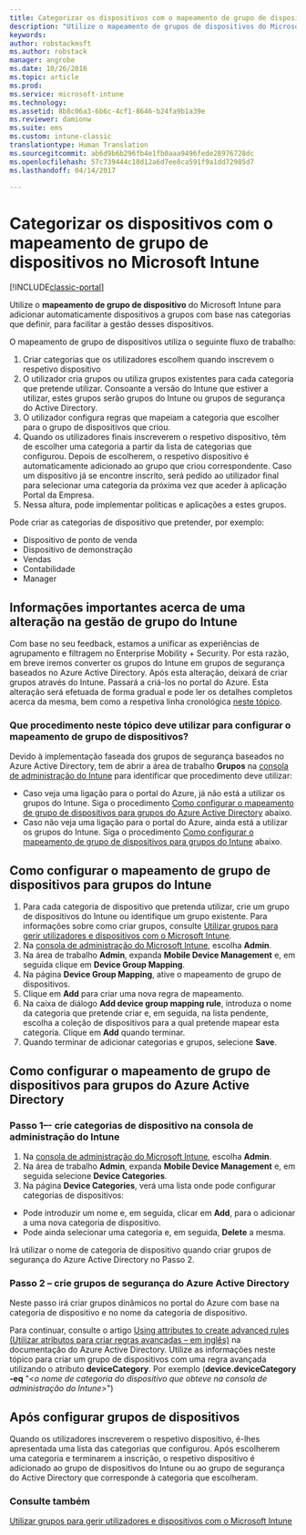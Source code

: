 ```yaml
---
title: Categorizar os dispositivos com o mapeamento de grupo de dispositivos | Documentos da Microsoft
description: "Utilize o mapeamento de grupos de dispositivos do Microsoft Intune para agrupar dispositivos em categorias definidas por si, para facilitar a gestão desses dispositivos."
keywords: 
author: robstackmsft
ms.author: robstack
manager: angrobe
ms.date: 10/26/2016
ms.topic: article
ms.prod: 
ms.service: microsoft-intune
ms.technology: 
ms.assetid: 8b8c06a3-6b6c-4cf1-8646-b24fa9b1a39e
ms.reviewer: damionw
ms.suite: ems
ms.custom: intune-classic
translationtype: Human Translation
ms.sourcegitcommit: ab6d9b6b296fb4e1fb0aaa9496fede28976728dc
ms.openlocfilehash: 57c739444c18d12a6d7ee8ca591f9a1dd72985d7
ms.lasthandoff: 04/14/2017

---
```


# <a name="categorize-devices-with-device-group-mapping-in-microsoft-intune"></a>Categorizar os dispositivos com o mapeamento de grupo de dispositivos no Microsoft Intune

[!INCLUDE[classic-portal](../includes/classic-portal.md)]

Utilize o **mapeamento de grupo de dispositivo** do Microsoft Intune para adicionar automaticamente dispositivos a grupos com base nas categorias que definir, para facilitar a gestão desses dispositivos. 

O mapeamento de grupo de dispositivos utiliza o seguinte fluxo de trabalho:
1. Criar categorias que os utilizadores escolhem quando inscrevem o respetivo dispositivo
2. O utilizador cria grupos ou utiliza grupos existentes para cada categoria que pretende utilizar. Consoante a versão do Intune que estiver a utilizar, estes grupos serão grupos do Intune ou grupos de segurança do Active Directory.
2. O utilizador configura regras que mapeiam a categoria que escolher para o grupo de dispositivos que criou.
3. Quando os utilizadores finais inscreverem o respetivo dispositivo, têm de escolher uma categoria a partir da lista de categorias que configurou. Depois de escolherem, o respetivo dispositivo é automaticamente adicionado ao grupo que criou correspondente. Caso um dispositivo já se encontre inscrito, será pedido ao utilizador final para selecionar uma categoria da próxima vez que aceder à aplicação Portal da Empresa.
4. Nessa altura, pode implementar políticas e aplicações a estes grupos.

Pode criar as categorias de dispositivo que pretender, por exemplo:
* Dispositivo de ponto de venda
* Dispositivo de demonstração
* Vendas
* Contabilidade
* Manager

## <a name="important-information-about-a-change-in-group-management-for-intune"></a>Informações importantes acerca de uma alteração na gestão de grupo do Intune

Com base no seu feedback, estamos a unificar as experiências de agrupamento e filtragem no Enterprise Mobility + Security. Por esta razão, em breve iremos converter os grupos do Intune em grupos de segurança baseados no Azure Active Directory. Após esta alteração, deixará de criar grupos através do Intune. Passará a criá-los no portal do Azure. Esta alteração será efetuada de forma gradual e pode ler os detalhes completos acerca da mesma, bem como a respetiva linha cronológica [neste tópico](use-groups-to-manage-users-and-devices-with-microsoft-intune.md).

### <a name="which-procedure-in-this-topic-should-you-use-to-configure-device-group-mapping"></a>Que procedimento neste tópico deve utilizar para configurar o mapeamento de grupo de dispositivos?

Devido à implementação faseada dos grupos de segurança baseados no Azure Active Directory, tem de abrir a área de trabalho **Grupos** na [consola de administração do Intune](https://manage.microsoft.com) para identificar que procedimento deve utilizar:

-  Caso veja uma ligação para o portal do Azure, já não está a utilizar os grupos do Intune. Siga o procedimento [Como configurar o mapeamento de grupo de dispositivos para grupos do Azure Active Directory](/intune/deploy-use/categorize-devices-with-device-group-mapping-in-microsoft-intune#how-to-configure-device-group-mapping-for-azure-active-directory-groups) abaixo.
-  Caso não veja uma ligação para o portal do Azure, ainda está a utilizar os grupos do Intune. Siga o procedimento [Como configurar o mapeamento de grupo de dispositivos para grupos do Intune](/intune/deploy-use/categorize-devices-with-device-group-mapping-in-microsoft-intune#how-to-configure-device-group-mapping-for-intune-groups) abaixo.

## <a name="how-to-configure-device-group-mapping-for-intune-groups"></a>Como configurar o mapeamento de grupo de dispositivos para grupos do Intune
1. Para cada categoria de dispositivo que pretenda utilizar, crie um grupo de dispositivos do Intune ou identifique um grupo existente. Para informações sobre como criar grupos, consulte [Utilizar grupos para gerir utilizadores e dispositivos com o Microsoft Intune](use-groups-to-manage-users-and-devices-with-microsoft-intune.md).
2. Na [consola de administração do Microsoft Intune](https://manage.microsoft.com), escolha **Admin**.
3. Na área de trabalho **Admin**, expanda **Mobile Device Management** e, em seguida clique em **Device Group Mapping**.
4. Na página **Device Group Mapping**, ative o mapeamento de grupo de dispositivos.
5. Clique em **Add** para criar uma nova regra de mapeamento.
6. Na caixa de diálogo **Add device group mapping rule**, introduza o nome da categoria que pretende criar e, em seguida, na lista pendente, escolha a coleção de dispositivos para a qual pretende mapear esta categoria. Clique em **Add** quando terminar.
7. Quando terminar de adicionar categorias e grupos, selecione **Save**.



## <a name="how-to-configure-device-group-mapping-for-azure-active-directory-groups"></a>Como configurar o mapeamento de grupo de dispositivos para grupos do Azure Active Directory

### <a name="step-1---create-device-categories-in-the-intune-administration-console"></a>Passo 1–- crie categorias de dispositivo na consola de administração do Intune
1. Na [consola de administração do Microsoft Intune](https://manage.microsoft.com), escolha **Admin**.
3. Na área de trabalho **Admin**, expanda **Mobile Device Management** e, em seguida selecione **Device Categories**.
4. Na página **Device Categories**, verá uma lista onde pode configurar categorias de dispositivos: 
- Pode introduzir um nome e, em seguida, clicar em **Add**, para o adicionar a uma nova categoria de dispositivo.
- Pode ainda selecionar uma categoria e, em seguida, **Delete** a mesma.

Irá utilizar o nome de categoria de dispositivo quando criar grupos de segurança do Azure Active Directory no Passo 2.

### <a name="step-2---create-azure-active-directory-security-groups"></a>Passo 2 – crie grupos de segurança do Azure Active Directory

Neste passo irá criar grupos dinâmicos no portal do Azure com base na categoria de dispositivo e no nome da categoria de dispositivo.

Para continuar, consulte o artigo [Using attributes to create advanced rules (Utilizar atributos para criar regras avançadas – em inglês)](https://azure.microsoft.com/documentation/articles/active-directory-accessmanagement-groups-with-advanced-rules/#using-attributes-to-create-rules-for-device-objects) na documentação do Azure Active Directory.
Utilize as informações neste tópico para criar um grupo de dispositivos com uma regra avançada utilizando o atributo **deviceCategory**.
Por exemplo (**device.deviceCategory -eq** "<*o nome de categoria do dispositivo que obteve na consola de administração do Intune*>")


## <a name="after-you-configure-device-groups"></a>Após configurar grupos de dispositivos

Quando os utilizadores inscreverem o respetivo dispositivo, é-lhes apresentada uma lista das categorias que configurou. Após escolherem uma categoria e terminarem a inscrição, o respetivo dispositivo é adicionado ao grupo de dispositivos do Intune ou ao grupo de segurança do Active Directory que corresponde à categoria que escolheram.

### <a name="see-also"></a>Consulte também
[Utilizar grupos para gerir utilizadores e dispositivos com o Microsoft Intune](use-groups-to-manage-users-and-devices-with-microsoft-intune.md)

